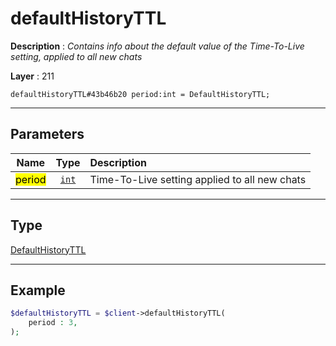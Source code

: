 # defaultHistoryTTL

**Description** : *Contains info about the default value of the Time-To-Live setting, applied to all new chats*

**Layer** : 211

```tl
defaultHistoryTTL#43b46b20 period:int = DefaultHistoryTTL;
```

---

## Parameters

| Name | Type | Description |
| :---: | :---: | :--- |
| <mark>period</mark> | [`int`](type/int) | Time-To-Live setting applied to all new chats |

---

## Type

[DefaultHistoryTTL](type/DefaultHistoryTTL)

---

## Example

```php
$defaultHistoryTTL = $client->defaultHistoryTTL(
	period : 3,
);
```